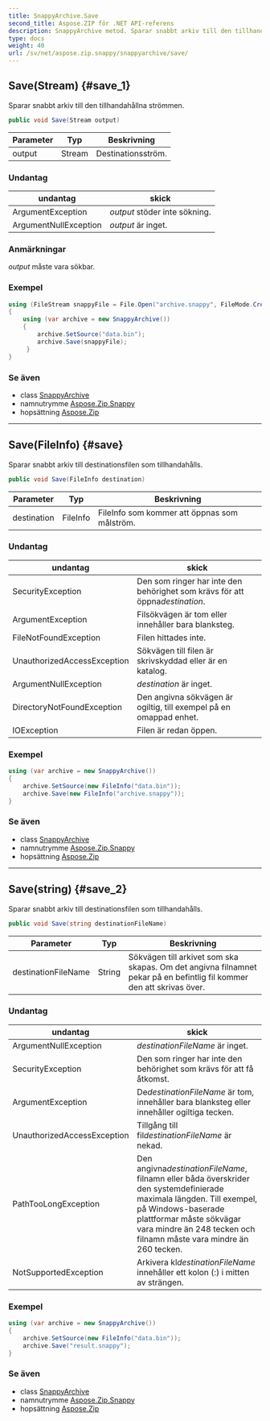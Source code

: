 ```yaml
---
title: SnappyArchive.Save
second_title: Aspose.ZIP för .NET API-referens
description: SnappyArchive metod. Sparar snabbt arkiv till den tillhandahållna strömmen.
type: docs
weight: 40
url: /sv/net/aspose.zip.snappy/snappyarchive/save/
---
```

## Save(Stream) {#save_1}

Sparar snabbt arkiv till den tillhandahållna strömmen.

```csharp
public void Save(Stream output)
```

| Parameter | Typ | Beskrivning |
| --- | --- | --- |
| output | Stream | Destinationsström. |

### Undantag

| undantag | skick |
| --- | --- |
| ArgumentException | *output* stöder inte sökning. |
| ArgumentNullException | *output* är inget. |

### Anmärkningar

*output* måste vara sökbar.

### Exempel

```csharp
using (FileStream snappyFile = File.Open("archive.snappy", FileMode.Create))
{
    using (var archive = new SnappyArchive())
    {
        archive.SetSource("data.bin");
        archive.Save(snappyFile);
     }
}
```

### Se även

* class [SnappyArchive](../)
* namnutrymme [Aspose.Zip.Snappy](../../snappyarchive/)
* hopsättning [Aspose.Zip](../../../)

---

## Save(FileInfo) {#save}

Sparar snabbt arkiv till destinationsfilen som tillhandahålls.

```csharp
public void Save(FileInfo destination)
```

| Parameter | Typ | Beskrivning |
| --- | --- | --- |
| destination | FileInfo | FileInfo som kommer att öppnas som målström. |

### Undantag

| undantag | skick |
| --- | --- |
| SecurityException | Den som ringer har inte den behörighet som krävs för att öppna*destination*. |
| ArgumentException | Filsökvägen är tom eller innehåller bara blanksteg. |
| FileNotFoundException | Filen hittades inte. |
| UnauthorizedAccessException | Sökvägen till filen är skrivskyddad eller är en katalog. |
| ArgumentNullException | *destination* är inget. |
| DirectoryNotFoundException | Den angivna sökvägen är ogiltig, till exempel på en omappad enhet. |
| IOException | Filen är redan öppen. |

### Exempel

```csharp
using (var archive = new SnappyArchive()) 
{
    archive.SetSource(new FileInfo("data.bin"));
    archive.Save(new FileInfo("archive.snappy"));
}
```

### Se även

* class [SnappyArchive](../)
* namnutrymme [Aspose.Zip.Snappy](../../snappyarchive/)
* hopsättning [Aspose.Zip](../../../)

---

## Save(string) {#save_2}

Sparar snabbt arkiv till destinationsfilen som tillhandahålls.

```csharp
public void Save(string destinationFileName)
```

| Parameter | Typ | Beskrivning |
| --- | --- | --- |
| destinationFileName | String | Sökvägen till arkivet som ska skapas. Om det angivna filnamnet pekar på en befintlig fil kommer den att skrivas över. |

### Undantag

| undantag | skick |
| --- | --- |
| ArgumentNullException | *destinationFileName* är inget. |
| SecurityException | Den som ringer har inte den behörighet som krävs för att få åtkomst. |
| ArgumentException | De*destinationFileName* är tom, innehåller bara blanksteg eller innehåller ogiltiga tecken. |
| UnauthorizedAccessException | Tillgång till fil*destinationFileName* är nekad. |
| PathTooLongException | Den angivna*destinationFileName*, filnamn eller båda överskrider den systemdefinierade maximala längden. Till exempel, på Windows-baserade plattformar måste sökvägar vara mindre än 248 tecken och filnamn måste vara mindre än 260 tecken. |
| NotSupportedException | Arkivera kl*destinationFileName* innehåller ett kolon (:) i mitten av strängen. |

### Exempel

```csharp
using (var archive = new SnappyArchive()) 
{
    archive.SetSource(new FileInfo("data.bin"));
    archive.Save("result.snappy");
}
```

### Se även

* class [SnappyArchive](../)
* namnutrymme [Aspose.Zip.Snappy](../../snappyarchive/)
* hopsättning [Aspose.Zip](../../../)


